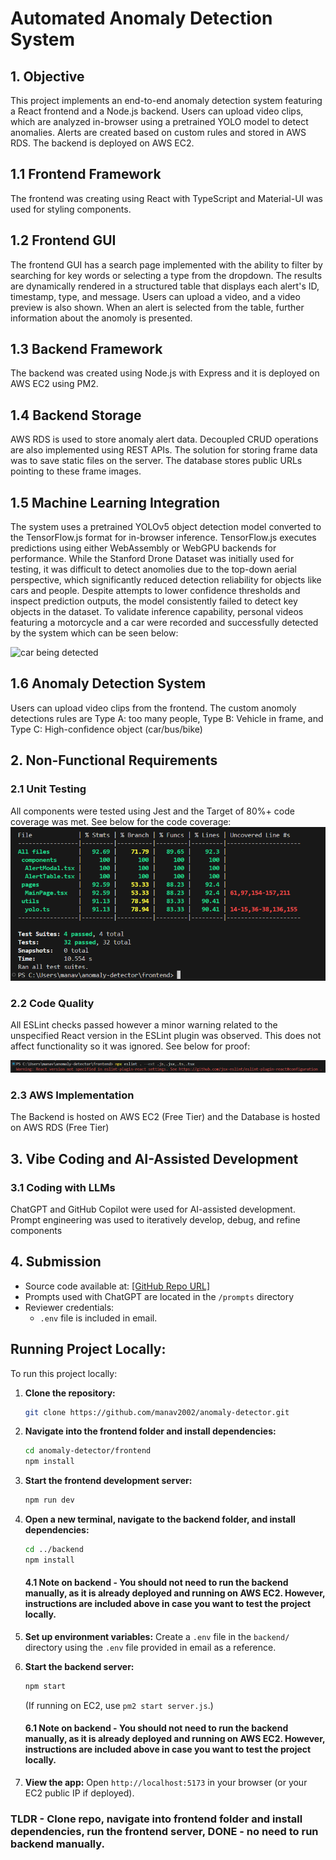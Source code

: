 # Automated Anomaly Detection System

## 1. Objective

This project implements an end-to-end anomaly detection system featuring a React frontend and a Node.js backend. Users can upload video clips, which are analyzed in-browser using a pretrained YOLO model to detect anomalies. Alerts are created based on custom rules and stored in AWS RDS. The backend is deployed on AWS EC2.

## 1.1 Frontend Framework

The frontend was creating using React with TypeScript and Material-UI was used for styling components.

## 1.2 Frontend GUI

The frontend GUI has a search page implemented with the ability to filter by searching for key words or selecting a type from the dropdown. The results are dynamically rendered in a structured table that displays each alert's ID, timestamp, type, and message. Users can upload a video, and a video preview is also shown. When an alert is selected from the table, further information about the anomoly is presented.

## 1.3 Backend Framework

The backend was created using Node.js with Express and it is deployed on AWS EC2 using PM2.

## 1.4 Backend Storage

AWS RDS is used to store anomaly alert data. Decoupled CRUD operations are also implemented using REST APIs. The solution for storing frame data  was to save static files on the server. The database stores public URLs pointing to these frame images.


## 1.5 Machine Learning Integration

The system uses a pretrained YOLOv5 object detection model converted to the TensorFlow.js format for in-browser inference. TensorFlow.js executes predictions using either WebAssembly or WebGPU backends for performance. While the Stanford Drone Dataset was initially used for testing, it was difficult to detect anomolies due to the top-down aerial perspective, which significantly reduced detection reliability for objects like cars and people. Despite attempts to lower confidence thresholds and inspect prediction outputs, the model consistently failed to detect key objects in the dataset. To validate inference capability, personal videos featuring a motorcycle and a car were recorded and successfully detected by the system which can be seen below:

![car being detected](image.png)

## 1.6 Anomaly Detection System

Users can upload video clips from the frontend. The custom anomoly detections rules are Type A: too many people, Type B: Vehicle in frame, and Type C:  High-confidence object (car/bus/bike)

## 2. Non-Functional Requirements

### 2.1 Unit Testing

All components were tested using Jest and the Target of 80%+ code coverage was met. See below for the code coverage:
![code coverage](image-1.png)

### 2.2 Code Quality

All ESLint checks passed however a minor warning related to the unspecified React version in the ESLint plugin was observed. This does not affect functionality so it was ignored. See below for proof:

![ESLint check](image-2.png)

### 2.3 AWS Implementation

The Backend is hosted on AWS EC2 (Free Tier) and the Database is hosted on AWS RDS (Free Tier)

## 3. Vibe Coding and AI-Assisted Development

### 3.1 Coding with LLMs

ChatGPT and GitHub Copilot were used for AI-assisted development. Prompt engineering was used to iteratively develop, debug, and refine components


## 4. Submission

- Source code available at: [\[GitHub Repo URL\]](https://github.com/manav2002/anomaly-detector)
- Prompts used with ChatGPT are located in the `/prompts` directory
- Reviewer credentials:
  - `.env` file is included in email.


## Running Project Locally:

To run this project locally:

1. **Clone the repository:**
   ```bash
   git clone https://github.com/manav2002/anomaly-detector.git
   ```

2. **Navigate into the frontend folder and install dependencies:**
   ```bash
   cd anomaly-detector/frontend
   npm install
   ```

3. **Start the frontend development server:**
   ```bash
   npm run dev
   ```

4. **Open a new terminal, navigate to the backend folder, and install dependencies:**
   ```bash
   cd ../backend
   npm install
   ```

   #### 4.1 Note on backend - You should not need to run the backend manually, as it is already deployed and running on AWS EC2. However, instructions are included above in case you want to test the project locally.

5. **Set up environment variables:**
   Create a `.env` file in the `backend/` directory using the `.env` file provided in email as a reference.

6. **Start the backend server:**
   ```bash
   npm start
   ```
   (If running on EC2, use `pm2 start server.js`.)

    #### 6.1 Note on backend - You should not need to run the backend manually, as it is already deployed and running on AWS EC2. However, instructions are included above in case you want to test the project locally.

7. **View the app:**
   Open `http://localhost:5173` in your browser (or your EC2 public IP if deployed).

### TLDR - Clone repo, navigate into frontend folder and install dependencies, run the frontend server, DONE - no need to run backend manually. 

